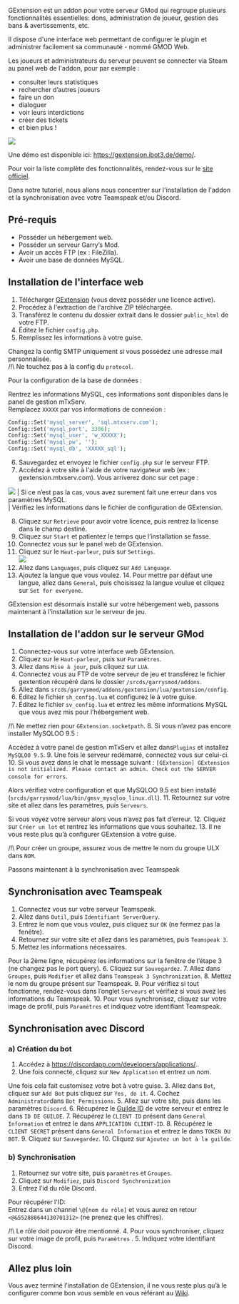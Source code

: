 GExtension est un addon pour votre serveur GMod qui regroupe plusieurs fonctionnalités essentielles: dons, administration de joueur, gestion des bans &amp; avertissements, etc.

Il dispose d'une interface web permettant de configurer le plugin et administrer facilement sa communauté - nommé GMOD Web.

Les joueurs et administrateurs du serveur peuvent se connecter via Steam au panel web de l'addon, pour par exemple :

- consulter leurs statistiques
- rechercher d’autres joueurs
- faire un don
- dialoguer
- voir leurs interdictions
- créer des tickets
- et bien plus !

![](/uploads/help/installer-gextension/installer-gextension3.png)

Une démo est disponible ici: <https://gextension.ibot3.de/demo/>.

Pour voir la liste complète des fonctionnalités, rendez-vous sur le [site officiel](https://www.gmodstore.com/market/view/gextension-the-all-in-one-package-for-your-community).

Dans notre tutoriel, nous allons nous concentrer sur l'installation de l'addon et la synchronisation avec votre Teamspeak et/ou Discord.

Pré-requis
----------

- Posséder un hébergement web.
- Posséder un serveur Garry’s Mod.
- Avoir un accès FTP (ex : FileZilla).
- Avoir une base de données MySQL.

Installation de l'interface web
-------------------------------

1. Télécharger [GExtension](https://www.gmodstore.com/market/view/gextension-the-all-in-one-package-for-your-community) (vous devez posséder une licence active).
2. Procédez à l'extraction de l'archive ZIP téléchargée.
3. Transférez le contenu du dossier extrait dans le dossier `public_html` de votre FTP.
4. Éditez le fichier `config.php`.
5. Remplissez les informations à votre guise.

Changez la config SMTP uniquement si vous possédez une adresse mail personnalisée.  
/!\\ Ne touchez pas à la config du `protocol`.

Pour la configuration de la base de données :

Rentrez les informations MySQL, ces informations sont disponibles dans le panel de gestion mTxServ.  
Remplacez `XXXXX` par vos informations de connexion :

```php
Config::Set('mysql_server', 'sql.mtxserv.com');  
Config::Set('mysql_port', 3306);  
Config::Set('mysql_user', 'w_XXXXX');  
Config::Set('mysql_pw', '');  
Config::Set('mysql_db', 'XXXXX_sql'); 
```

6. Sauvegardez et envoyez le fichier `config.php` sur le serveur FTP.
7. Accédez à votre site à l'aide de votre navigateur web (ex : gextension.mtxserv.com).
  Vous arriverez donc sur cet page :

  ![](/uploads/help/installer-gextension/installer-gextension2.png)
  | Si ce n’est pas la cas, vous avez surement fait une erreur dans vos paramètres MySQL.  
  | Vérifiez les informations dans le fichier de configuration de GExtension.
  
8. Cliquez sur `Retrieve` pour avoir votre licence, puis rentrez la license dans le champ destiné. 
9. Cliquez sur `Start` et patientez le temps que l’installation se fasse. 
10. Connectez vous sur le panel web de GExtension. 
11. Cliquez sur le `Haut-parleur`, puis sur `Settings`.  
![](/uploads/help/installer-gextension/installer-gextension1.png)
12. Allez dans `Languages`, puis cliquez sur `Add Language`. 
13. Ajoutez la langue que vous voulez. 14. Pour mettre par défaut une langue, allez dans `General`, puis choisissez la langue voulue et cliquez sur `Set for everyone`.

GExtension est désormais installé sur votre hébergement web, passons maintenant à l’installation sur le serveur de jeu.

Installation de l'addon sur le serveur GMod
-------------------------------------------

1. Connectez-vous sur votre interface web GExtension.
2. Cliquez sur le `Haut-parleur`, puis sur `Paramètres`.
3. Allez dans `Mise à jour`, puis cliquez sur `LUA`.
4. Connectez vous au FTP de votre serveur de jeu et transférez le fichier gextention récupéré dans le dossier `/srcds/garrysmod/addons`.
5. Allez dans `srcds/garrysmod/addons/gextension/lua/gextension/config`.
6. Éditez le fichier `sh_config.lua` et configurez le à votre guise.
7. Éditez le fichier `sv_config.lua` et entrez les même informations MySQL que vous avez mis pour l’hébergement web.

/!\\ Ne mettez rien pour `GExtension.socketpath`. 8. Si vous n’avez pas encore installer MySQLOO 9.5 :

Accédez à votre panel de gestion mTxServ et allez dans`Plugins` et installez `MySQLOO 9.5`. 9. Une fois le serveur redémarré, connectez vous sur celui-ci. 10. Si vous avez dans le chat le message suivant : `[GExtension] GExtension is not initialized. Please contact an admin. Check out the SERVER console for errors`.

Alors vérifiez votre configuration et que MySQLOO 9.5 est bien installé (`srcds/garrysmod/lua/bin/gmsv_mysqloo_linux.dll`). 11. Retournez sur votre site et allez dans les paramètres, puis `Serveurs`.

Si vous voyez votre serveur alors vous n’avez pas fait d’erreur. 12. Cliquez sur `Créer un lot` et rentrez les informations que vous souhaitez. 13. Il ne vous reste plus qu’à configurer GExtension à votre guise.

/!\\ Pour créer un groupe, assurez vous de mettre le nom du groupe ULX dans `NOM`.

Passons maintenant à la synchronisation avec Teamspeak

Synchronisation avec Teamspeak
------------------------------

1. Connectez vous sur votre serveur Teamspeak.
2. Allez dans `Outil`, puis `Identifiant ServerQuery`.
3. Entrez le nom que vous voulez, puis cliquez sur `OK` (ne fermez pas la fenêtre).
4. Retournez sur votre site et allez dans les paramètres, puis `Teamspeak 3`.
5. Mettez les informations nécessaires.

Pour la 2ème ligne, récupérez les informations sur la fenêtre de l’étape 3 (ne changez pas le port query). 6. Cliquez sur `Sauvegardez`. 7. Allez dans `Groupes`, puis `Modifier` et allez dans `Teamspeak 3 Synchronization`. 8. Mettez le nom du groupe présent sur Teamspeak. 9. Pour vérifiez si tout fonctionne, rendez-vous dans l’onglet `Serveurs` et vérifiez si vous avez les informations du Teamspeak. 10. Pour vous synchronisez, cliquez sur votre image de profil, puis `Paramètres` et indiquez votre identifiant Teamspeak.

Synchronisation avec Discord
----------------------------

### a) Création du bot

1. Accédez à <https://discordapp.com/developers/applications/>..
2. Une fois connecté, cliquez sur `New Application` et entrez un nom.

Une fois cela fait customisez votre bot à votre guise. 3. Allez dans `Bot`, cliquez sur `Add Bot` puis cliquez sur `Yes, do it`. 4. Cochez `Administrator`dans `Bot Permissions`. 5. Allez sur votre site, puis dans les paramètres `Discord`. 6. Récupérez le [Guilde ID](https://support.discordapp.com/hc/fr/articles/206346498-O%C3%B9-trouver-l-ID-de-mon-compte-utilisateur-serveur-message-) de votre serveur et entrez le dans `ID DE GUILDE`. 7. Récupérez le `CLIENT ID` présent dans `General Information` et entrez le dans `APPLICATION CLIENT-ID`. 8. Récupérez le `CLIENT SECRET` présent dans `General Information` et entrez le dans `TOKEN DU BOT`. 9. Cliquez sur `Sauvegardez`. 10. Cliquez sur `Ajoutez un bot à la guilde`.

### b) Synchronisation

1. Retournez sur votre site, puis `paramètres` et `Groupes`.
2. Cliquez sur `Modifiez`, puis `Discord Synchronization`
3. Entrez l’id du rôle Discord.

Pour récupérer l'ID:  
Entrez dans un channel `\@[nom du rôle]` et vous aurez en retour `<@&552888644130701312>` (ne prenez que les chiffres).

/!\\ Le rôle doit pouvoir être mentionné. 4. Pour vous synchroniser, cliquez sur votre image de profil, puis `Paramètres` . 5. Indiquez votre identifiant Discord.

Allez plus loin
---------------

Vous avez terminé l’installation de GExtension, il ne vous reste plus qu’à le configurer comme bon vous semble en vous référant au [Wiki](https://gextension.ibot3.de/wiki/index.php?title=Main_Page).
